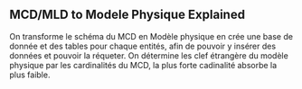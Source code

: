 ## MCD/MLD to Modele Physique Explained

On transforme le schéma du MCD en Modèle physique en crée une base de donnée et des tables pour chaque entités, afin de pouvoir y insérer des données et pouvoir la réqueter.
On détermine les clef étrangère du modèle physique par les cardinalités du MCD, la plus forte cadinalité absorbe la plus faible. 
	
